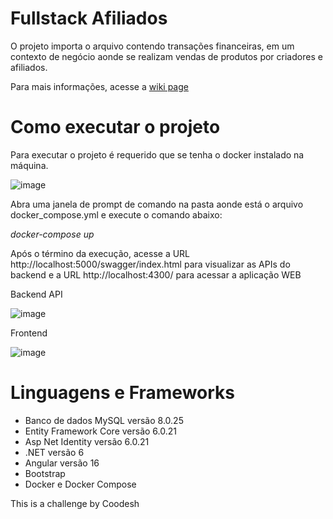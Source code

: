 # Fullstack Afiliados

O projeto importa o arquivo contendo transações financeiras, em um contexto de negócio aonde se realizam vendas de produtos por criadores e afiliados.

Para mais informações, acesse a [wiki page](https://github.com/filipimosquini/Fullstack-Afiliados/wiki)

# Como executar o projeto

Para executar o projeto é requerido que se tenha o docker instalado na máquina.

![image](https://github.com/filipimosquini/Fullstack-Afiliados/assets/5280221/f951c8c6-e693-4053-821f-824b4fba2ad9)

Abra uma janela de prompt de comando na pasta aonde está o arquivo docker_compose.yml e execute o comando abaixo:

_docker-compose up_

Após o término da execução, acesse a URL http://localhost:5000/swagger/index.html para visualizar as APIs do backend e a URL http://localhost:4300/ para acessar a aplicação WEB

Backend API

![image](https://github.com/filipimosquini/Fullstack-Afiliados/assets/5280221/f00eec56-59f6-44bf-8491-23334ede966a)

Frontend

![image](https://github.com/filipimosquini/Fullstack-Afiliados/assets/5280221/63042102-695a-49cd-9ee8-82319823bb90)


# Linguagens e Frameworks

* Banco de dados MySQL versão 8.0.25
* Entity Framework Core versão 6.0.21
* Asp Net Identity versão 6.0.21
* .NET versão 6
* Angular versão 16
* Bootstrap
* Docker e Docker Compose




This is a challenge by Coodesh
